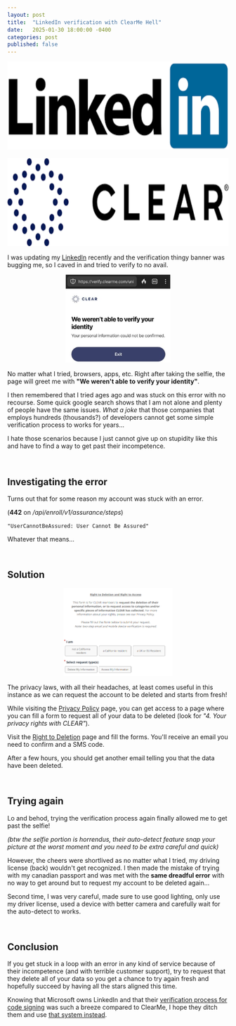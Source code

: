 ```yaml
---
layout: post
title:  "LinkedIn verification with ClearMe Hell"
date:   2025-01-30 18:00:00 -0400
categories: post
published: false
---
```


<center class="images">
  <a href="/assets/posts/2025-01-30-linkedin-verification/linkedin.png" target="_blank"><img src="/assets/posts/2025-01-30-linkedin-verification/linkedin.png" alt="Crappy shit" height="200"/></a>&nbsp;&nbsp;&nbsp;&nbsp;&nbsp;&nbsp;&nbsp;&nbsp;&nbsp;&nbsp;
  <a href="/assets/posts/2025-01-30-linkedin-verification/clearme.png" target="_blank"><img src="/assets/posts/2025-01-30-linkedin-verification/clearme.png" alt="Even crappier shit" height="200"/></a>
</center>

I was updating my [LinkedIn](https://www.linkedin.com/in/jeandenisboivin) recently and the verification thingy banner was bugging me, so I caved in and tried to verify to no avail.

<center class="images borders">
  <a href="/assets/posts/2025-01-30-linkedin-verification/fail.png" target="_blank"><img src="/assets/posts/2025-01-30-linkedin-verification/fail.png" alt="We weren't able to verify your identity" height="200"/></a>
</center>

No matter what I tried, browsers, apps, etc. Right after taking the selfie, the page will greet me with **"We weren't able to verify your identity"**.

I then remembered that I tried ages ago and was stuck on this error with no recourse. Some quick google search shows that I am not alone and plenty of people have the same issues. *What a joke* that those companies that employs hundreds (thousands?) of developers cannot get some simple verification process to works for years...

I hate those scenarios because I just cannot give up on stupidity like this and have to find a way to get past their incompetence.

<br/>

## Investigating the error

Turns out that for some reason my account was stuck with an error.

(**442** on */api/enroll/v1/assurance/steps*)

```
"UserCannotBeAssured: User Cannot Be Assured"
```

Whatever that means...

<br/>

## Solution

<center class="images borders">
  <a href="/assets/posts/2025-01-30-linkedin-verification/form.png" target="_blank"><img src="/assets/posts/2025-01-30-linkedin-verification/form.png" alt="Right to deletion" height="200"/></a>
</center>

The privacy laws, with all their headaches, at least comes useful in this instance as we can request the account to be deleted and starts from fresh!

While visiting the [Privacy Policy](https://www.clearme.com/privacy-policy) page, you can get access to a page where you can fill a form to request all of your data to be deleted (look for *"4. Your privacy rights with CLEAR"*).

Visit the [Right to Deletion](https://my.clearme.com/CommunityPrivacyRequest) page and fill the forms. You'll receive an email you need to confirm and a SMS code.

After a few hours, you should get another email telling you that the data have been deleted.

<br/>

## Trying again

Lo and behod, trying the verification process again finally allowed me to get past the selfie!

*(btw the selfie portion is horrendus, their auto-detect feature snap your picture at the worst moment and you need to be extra careful and quick)*

However, the cheers were shortlived as no matter what I tried, my driving license (back) wouldn't get recognized. I then made the mistake of trying with my canadian passport and was met with the **same dreadful error** with no way to get around but to request my account to be deleted again...

Second time, I was very careful, made sure to use good lighting, only use my driver license, used a device with better camera and carefully wait for the auto-detect to works.

<br/>

## Conclusion

If you get stuck in a loop with an error in any kind of service because of their incompetence (and with terrible customer support), try to request that they delete all of your data so you get a chance to try again fresh and hopefully succeed by having all the stars aligned this time.

Knowing that Microsoft owns LinkedIn and that their [verification process for code signing](/post/2025/01/29/code-signing.html) was such a breeze compared to ClearMe, I hope they ditch them and use [that system instead](https://www.au10tix.com/).

<br/>